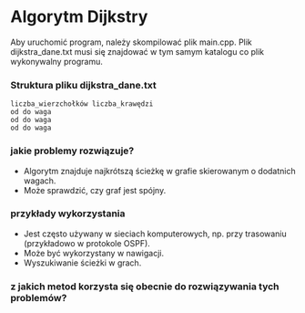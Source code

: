# Algorytm Dijkstry
Aby uruchomić program, należy skompilować plik main.cpp.
Plik dijkstra_dane.txt musi się znajdować w tym samym katalogu co plik wykonywalny programu.

### Struktura pliku dijkstra_dane.txt
```
liczba_wierzchołków liczba_krawędzi
od do waga
od do waga
od do waga
```

### jakie problemy rozwiązuje?
- Algorytm znajduje najkrótszą ścieżkę w grafie skierowanym o dodatnich wagach.
- Może sprawdzić, czy graf jest spójny.

### przykłady wykorzystania
- Jest często używany w sieciach komputerowych, np. przy trasowaniu (przykładowo w protokole OSPF).
- Może być wykorzystany w nawigacji.
- Wyszukiwanie ścieżki w grach.

### z jakich metod korzysta się obecnie do rozwiązywania tych problemów?
